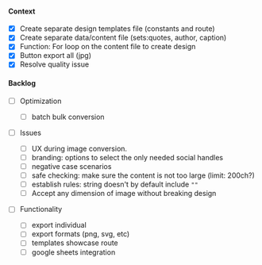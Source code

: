 #### Context

- [x] Create separate design templates file (constants and route)
- [x] Create separate data/content file (sets:quotes, author, caption)
- [x] Function: For loop on the content file to create design
- [x] Button export all (jpg)
- [x] Resolve quality issue

#### Backlog

- [ ] Optimization

  - [ ] batch bulk conversion

- [ ] Issues

  - [ ] UX during image conversion.
  - [ ] branding: options to select the only needed social handles
  - [ ] negative case scenarios
  - [ ] safe checking: make sure the content is not too large (limit: 200ch?)
  - [ ] establish rules: string doesn't by default include `""`
  - [ ] Accept any dimension of image without breaking design

- [ ] Functionality

  - [ ] export individual
  - [ ] export formats (png, svg, etc)
  - [ ] templates showcase route
  - [ ] google sheets integration
